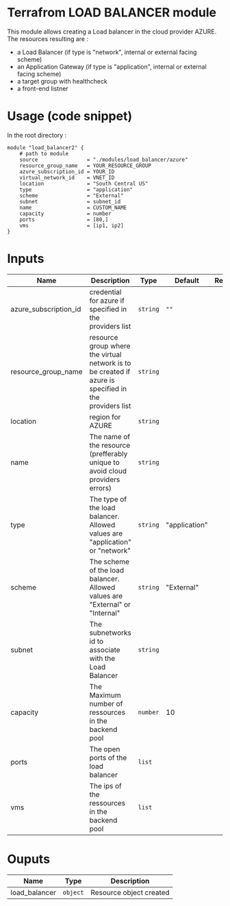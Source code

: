 # Terrafrom LOAD BALANCER module
This module allows creating a Load balancer in the cloud provider AZURE. The resources resulting are :
- a Load Balancer (if type is "network", internal or external facing scheme)
- an Application Gateway (if type is "application", internal or external facing scheme)
- a target group with healthcheck
- a front-end listner

# Usage (code snippet)
In the root directory : 

    module "load_balancer2" {
        # path to module
        source                = "./modules/load_balancer/azure"
        resource_group_name   = YOUR_RESOURCE_GROUP
        azure_subscription_id = YOUR_ID
        virtual_network_id    = VNET_ID
        location              = "South Central US"      
        type                  = "application"
        scheme                = "External"
        subnet                = subnet_id
        name                  = CUSTOM_NAME
        capacity              = number
        ports                 = [80,]    
        vms                   = [ip1, ip2] 
    }


# Inputs
| Name | Description | Type | Default | Required |
|------|-------------|------|---------|:--------:|
| azure_subscription_id | credential for azure if specified in the providers list | `string` | `""` | yes |
| resource_group_name | resource group where the virtual network is to be created if azure is specified in the providers list | `string` |  | yes |
| location | region for AZURE | `string` |  | yes |
| name | The name of the resource (prefferably unique to avoid cloud providers errors)  | `string` | | yes |
| type | The type of the load balancer. Allowed values are "application" or "network" | `string` | "application" | no |
| scheme | The scheme of the load balancer. Allowed values are "External" or "Internal" | `string` | "External" | no |
| subnet | The subnetworks id to associate with the Load Balancer | `string` |  | yes |
| capacity | The Maximum number of ressources in the backend pool | `number` | 10 | no |
| ports | The open ports of the load balancer | `list` |  | yes |
| vms | The ips of the ressources in the backend pool  | `list` |  | yes |


# Ouputs
| Name | Type | Description |
|------|-------------|:--------:|
| load_balancer | `object` | Resource object created |
